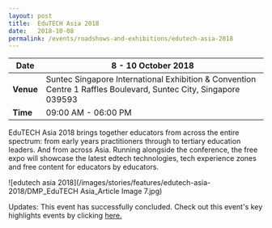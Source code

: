 ```yaml
---
layout: post
title:  EduTECH Asia 2018
date:   2018-10-08
permalink: /events/roadshows-and-exhibitions/edutech-asia-2018
---
```


| Date  | 8 - 10 October 2018 |
|--------|---|
| **Venue**  | Suntec Singapore International Exhibition & Convention Centre 1 Raffles Boulevard, Suntec City, Singapore 039593 |
| **Time** | 09:00 AM - 06:00 PM  |

EduTECH Asia 2018 brings together educators from across the entire spectrum: from early years practitioners through to tertiary education leaders. And from across Asia. Running alongside the conference, the free expo will showcase the latest edtech technologies, tech experience zones and free content for educators by educators. 

![edutech asia 2018](/images/stories/features/edutech-asia-2018/DMP_EduTECH Asia_Article Image 7.jpg)

Updates: This event has successfully concluded. Check out this event's key highlights events by clicking [here.](/pages/features-content/edutech-asia-2018.md)
